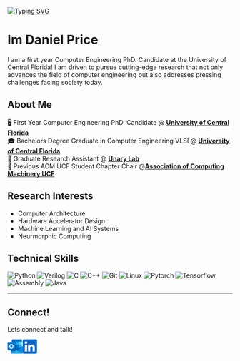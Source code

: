 
<a class ="WelcomeSVG" href="https://git.io/typing-svg"><img src="https://readme-typing-svg.demolab.com?font=Cascadia+Code&size=40&&color=97bedb&random=false&width=435&height=75&lines=Welcome!;" alt="Typing SVG" /></a>


# Im Daniel Price
I am a first year Computer Engineering PhD. Candidate at the University of Central Florida! I am driven to pursue cutting-edge research that not only advances the field of computer engineering but also addresses pressing challenges facing society today.

## About Me
:desktop_computer: First Year Computer Engineering PhD. Candidate @ [**University of Central Florida**](https://www.ucf.edu/) <br>
:mortar_board: Bachelors Degree Graduate in Computer Engineering VLSI @ [**University of Central Florida**](https://www.ucf.edu/) <br>
:microscope: Graduate Research Assistant @ [**Unary Lab**](https://www.unarylab.com/) <br>
:briefcase: Previous ACM UCF Student Chapter Chair @[**Association of Computing Machinery UCF**](https://www.acmucf.org/) <br>

## Research Interests
- Computer Architecture <br>
- Hardware Accelerator Design <br>
- Machine Learning and AI Systems <br>
- Neurmorphic Computing <br>


## Technical Skills

![Python](https://img.shields.io/badge/python-3670A0?style=for-the-badge&logo=python&logoColor=ffdd54)
![Verilog](https://img.shields.io/badge/Verilog-FF1100?style=for-the-badge&logo=Verilog&logoColor=white)
![C](https://img.shields.io/badge/-C-7b95a6?style=for-the-badge&logo=c&logoColor=white)
![C++](https://img.shields.io/badge/-C++-68b0cc?style=for-the-badge&logo=cplusplus)
![Git](https://img.shields.io/badge/git-lightblue?style=for-the-badge&logo=git&logoColor=orange)
![Linux](https://img.shields.io/badge/-Linux-595f63?style=for-the-badge&logo=linux)
![Pytorch](https://img.shields.io/badge/PyTorch-orange?style=for-the-badge&logo=pytorch&logoColor=white)
![Tensorflow](https://img.shields.io/badge/TensorFlow-yellow?style=for-the-badge&logo=tensorflow)
![Assembly](https://img.shields.io/badge/Assembly-957ebf?style=for-the-badge&logo=verilog&logoColor=red)
![Java](https://img.shields.io/badge/Java-FF0000?style=for-the-badge&logo=java&logoColor=red)  



---

## Connect!

Lets connect and talk!

<a href="mailto:Daniel.Price@ucf.edu">
    <img height="32" align="left" alt="Mail" src="outlook.png" />
</a>

<a href="https://www.linkedin.com/in/joshuavjoseph">
    <img height="32" align="left" alt="LinkedIn" src="linkedin.png" />
</a>

